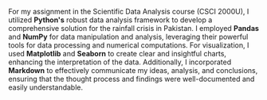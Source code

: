 For my assignment in the Scientific Data Analysis course (CSCI 2000U), I utilized **Python's** robust data analysis framework to develop a comprehensive solution for the rainfall crisis in Pakistan. I employed **Pandas** and **NumPy** for data manipulation and analysis, leveraging their powerful tools for data processing and numerical computations. For visualization, I used **Matplotlib** and **Seaborn** to create clear and insightful charts, enhancing the interpretation of the data. Additionally, I incorporated **Markdown** to effectively communicate my ideas, analysis, and conclusions, ensuring that the thought process and findings were well-documented and easily understandable. 
